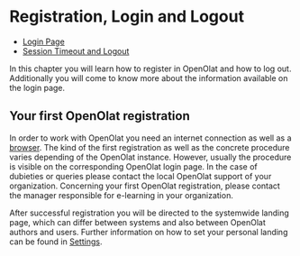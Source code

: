 # Registration, Login and Logout

  * [Login Page](Login_Page.md)
  * [Session Timeout and Logout](Session_Timeout_and_Logout.md)

  
In this chapter you will learn how to register in OpenOlat and how to log out.
Additionally you will come to know more about the information available on the
login page.

## Your first OpenOlat registration

In order to work with OpenOlat you need an internet connection as well as a
[browser](Login+Page.html#LoginPage-login_browsercheck). The kind of the first
registration as well as the concrete procedure varies depending of the
OpenOlat instance. However, usually the procedure is visible on the
corresponding OpenOlat login page. In the case of dubieties or queries please
contact the local OpenOlat support of your organization. Concerning your first
OpenOlat registration, please contact the manager responsible for e-learning
in your organization.

After successful registration you will be directed to the systemwide landing
page, which can differ between systems and also between OpenOlat authors and
users. Further information on how to set your personal landing can be found in
[Settings](Configuration.html#Configuration-_einstellungen).


